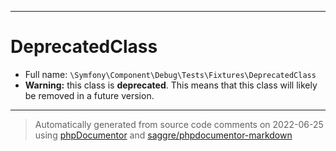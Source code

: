 ***

# DeprecatedClass

* Full name: `\Symfony\Component\Debug\Tests\Fixtures\DeprecatedClass`
* **Warning:** this class is **deprecated**. This means that this class will likely be removed in a future version.

***
> Automatically generated from source code comments on 2022-06-25 using [phpDocumentor](http://www.phpdoc.org/) and [saggre/phpdocumentor-markdown](https://github.com/Saggre/phpDocumentor-markdown)
